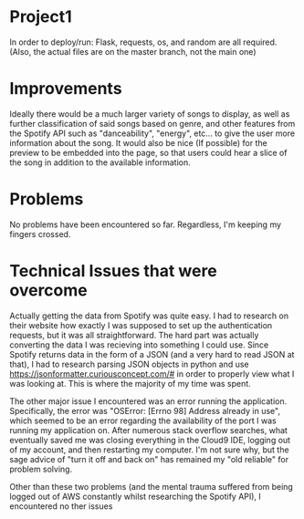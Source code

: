 # Project1
In order to deploy/run: Flask, requests, os, and random are all required. (Also, the actual files are on the master branch, not the main one)

  # Improvements
Ideally there would be a much larger variety of songs to display, as well as further classification of said songs based on genre, and other features from the Spotify  API such as "danceability", "energy", etc... to give the user more information about the song. It would also be nice (If possible) for the preview to be embedded into the page, so that users could hear a slice of the song in addition to the available information.

  # Problems
No problems have been encountered so far. Regardless, I'm keeping my fingers crossed.

# Technical Issues that were overcome
Actually getting the data from Spotify was quite easy. I had to research on their website how exactly I was supposed to set up the authentication requests, but it was all straightforward. The hard part was actually converting the data I was recieving into something I could use. Since Spotify returns data in the form of a JSON (and a very hard to read JSON at that), I had to research parsing JSON objects in python and use https://jsonformatter.curiousconcept.com/# in order to properly view what I was looking at. This is where the majority of my time was spent. 

The other major issue I encountered was an error running the application. Specifically, the error was "OSError: [Errno 98] Address already in use", which seemed to be an error regarding the availability of the port I was running my application on. After numerous stack overflow searches, what eventually saved me was closing everything in the Cloud9 IDE, logging out of my account, and then restarting my computer. I'm not sure why, but the sage advice of "turn it off and back on" has remained my "old reliable" for problem solving.

Other than these two problems (and the mental trauma suffered from being logged out of AWS constantly whilst researching the Spotify API), I encountered no ther issues
